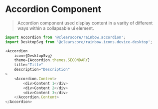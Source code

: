 # Accordion Component

> Accordion component used display content in a varity of different ways within a collapsable ui element.

```javascript
import Accordion from '@clearscore/rainbow.accordion';
import DesktopSvg from '@clearscore/rainbow.icons.device-desktop';

<Accordion
    icon={DesktopSvg}
    theme={Accordion.themes.SECONDARY}
    title="Title"
    description="Description"
>
    <Accordion.Content>
        <div>Content 1</div>
        <div>Content 2</div>
        <div>Content 3</div>
    </Accordion.Content>
</Accordion>
```
